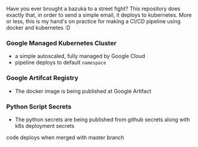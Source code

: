Have you ever brought a bazuka to a street fight? This repository does exactly that, in order to send a simple email, it deploys to kubernetes. More or less, this is my hand's on practice for making a CI/CD pipeline using docker and kubernetes :D

### Google Managed Kubernetes Cluster 
- a simple autoscaled, fully managed by Google Cloud
- pipeline deploys to default `namespace`

### Google Artifcat Registry 
- The docker image is being published at Google Artifact

### Python Script Secrets
- The python secrets are being published from github secrets along with k8s deployment secrets

code deploys when merged with master branch
